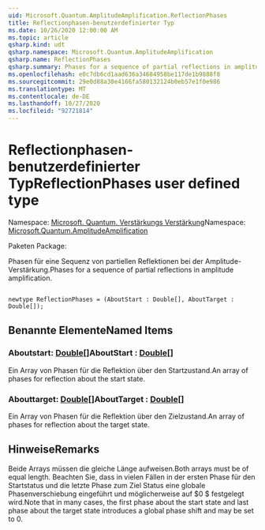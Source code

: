 ```yaml
---
uid: Microsoft.Quantum.AmplitudeAmplification.ReflectionPhases
title: Reflectionphasen-benutzerdefinierter Typ
ms.date: 10/26/2020 12:00:00 AM
ms.topic: article
qsharp.kind: udt
qsharp.namespace: Microsoft.Quantum.AmplitudeAmplification
qsharp.name: ReflectionPhases
qsharp.summary: Phases for a sequence of partial reflections in amplitude amplification.
ms.openlocfilehash: e0c7db6cd1aad636a34684958be117de1b9888f8
ms.sourcegitcommit: 29e0d88a30e4166fa580132124b0eb57e1f0e986
ms.translationtype: MT
ms.contentlocale: de-DE
ms.lasthandoff: 10/27/2020
ms.locfileid: "92721814"
---
```

# <a name="reflectionphases-user-defined-type"></a><span data-ttu-id="80b95-102">Reflectionphasen-benutzerdefinierter Typ</span><span class="sxs-lookup"><span data-stu-id="80b95-102">ReflectionPhases user defined type</span></span>

<span data-ttu-id="80b95-103">Namespace: [Microsoft. Quantum. Verstärkungs Verstärkung](xref:Microsoft.Quantum.AmplitudeAmplification)</span><span class="sxs-lookup"><span data-stu-id="80b95-103">Namespace: [Microsoft.Quantum.AmplitudeAmplification](xref:Microsoft.Quantum.AmplitudeAmplification)</span></span>

<span data-ttu-id="80b95-104">Paketen [](https://nuget.org/packages/)</span><span class="sxs-lookup"><span data-stu-id="80b95-104">Package: [](https://nuget.org/packages/)</span></span>


<span data-ttu-id="80b95-105">Phasen für eine Sequenz von partiellen Reflektionen bei der Amplitude-Verstärkung.</span><span class="sxs-lookup"><span data-stu-id="80b95-105">Phases for a sequence of partial reflections in amplitude amplification.</span></span>

```qsharp

newtype ReflectionPhases = (AboutStart : Double[], AboutTarget : Double[]);
```



## <a name="named-items"></a><span data-ttu-id="80b95-106">Benannte Elemente</span><span class="sxs-lookup"><span data-stu-id="80b95-106">Named Items</span></span>

### <a name="aboutstart--double"></a><span data-ttu-id="80b95-107">Aboutstart: [Double](xref:microsoft.quantum.lang-ref.double)[]</span><span class="sxs-lookup"><span data-stu-id="80b95-107">AboutStart : [Double](xref:microsoft.quantum.lang-ref.double)[]</span></span>

<span data-ttu-id="80b95-108">Ein Array von Phasen für die Reflektion über den Startzustand.</span><span class="sxs-lookup"><span data-stu-id="80b95-108">An array of phases for reflection about the start state.</span></span>
### <a name="abouttarget--double"></a><span data-ttu-id="80b95-109">Abouttarget: [Double](xref:microsoft.quantum.lang-ref.double)[]</span><span class="sxs-lookup"><span data-stu-id="80b95-109">AboutTarget : [Double](xref:microsoft.quantum.lang-ref.double)[]</span></span>

<span data-ttu-id="80b95-110">Ein Array von Phasen für die Reflektion über den Zielzustand.</span><span class="sxs-lookup"><span data-stu-id="80b95-110">An array of phases for reflection about the target state.</span></span>

## <a name="remarks"></a><span data-ttu-id="80b95-111">Hinweise</span><span class="sxs-lookup"><span data-stu-id="80b95-111">Remarks</span></span>

<span data-ttu-id="80b95-112">Beide Arrays müssen die gleiche Länge aufweisen.</span><span class="sxs-lookup"><span data-stu-id="80b95-112">Both arrays must be of equal length.</span></span> <span data-ttu-id="80b95-113">Beachten Sie, dass in vielen Fällen in der ersten Phase für den Startstatus und die letzte Phase zum Ziel Status eine globale Phasenverschiebung eingeführt und möglicherweise auf $0 $ festgelegt wird.</span><span class="sxs-lookup"><span data-stu-id="80b95-113">Note that in many cases, the first phase about the start state and last phase about the target state introduces a global phase shift and may be set to $0$.</span></span>